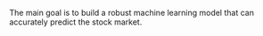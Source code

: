 The main goal is to build a robust machine learning model that can accurately predict the stock market.
